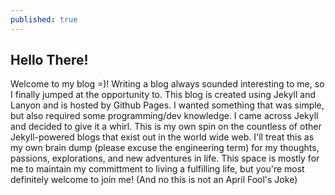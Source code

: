```yaml
---
published: true
---
```

## Hello There!

Welcome to my blog =)! Writing a blog always sounded interesting to me, so I finally jumped at the opportunity to. This blog is created using Jekyll and Lanyon and is hosted by Github Pages. I wanted something that was simple, but also required some programming/dev knowledge. I came across Jekyll and decided to give it a whirl. This is my own spin on the countless of other Jekyll-powered blogs that exist out in the world wide web. I'll treat this as my own brain dump (please excuse the engineering term) for my thoughts, passions, explorations, and new adventures in life. This space is mostly for me to maintain my committment to living a fulfilling life, but you're most definitely welcome to join me! (And no this is not an April Fool's Joke)
